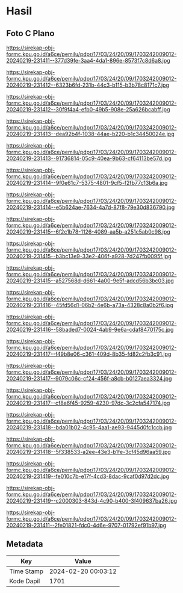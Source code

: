 # Hasil

## Foto C Plano

https://sirekap-obj-formc.kpu.go.id/a6ce/pemilu/pdpr/17/03/24/20/09/1703242009012-20240219-231411--377d39fe-3aa4-4da1-896e-8573f7c8d6a8.jpg

https://sirekap-obj-formc.kpu.go.id/a6ce/pemilu/pdpr/17/03/24/20/09/1703242009012-20240219-231412--6323b6fd-231b-44c3-b115-b3b78c8171c7.jpg

https://sirekap-obj-formc.kpu.go.id/a6ce/pemilu/pdpr/17/03/24/20/09/1703242009012-20240219-231412--30f9f4a4-efb0-49b5-908e-25a626bcabff.jpg

https://sirekap-obj-formc.kpu.go.id/a6ce/pemilu/pdpr/17/03/24/20/09/1703242009012-20240219-231413--dea92b4f-1038-44ae-b220-b1c34450024e.jpg

https://sirekap-obj-formc.kpu.go.id/a6ce/pemilu/pdpr/17/03/24/20/09/1703242009012-20240219-231413--91736814-05c9-40ea-9b63-cf64113be57d.jpg

https://sirekap-obj-formc.kpu.go.id/a6ce/pemilu/pdpr/17/03/24/20/09/1703242009012-20240219-231414--9f0e61c7-5375-4801-9cf5-f2fb77c13b6a.jpg

https://sirekap-obj-formc.kpu.go.id/a6ce/pemilu/pdpr/17/03/24/20/09/1703242009012-20240219-231414--e5b624ae-7634-4a7d-87f8-79e30d836790.jpg

https://sirekap-obj-formc.kpu.go.id/a6ce/pemilu/pdpr/17/03/24/20/09/1703242009012-20240219-231415--6f2c1b78-1126-4089-aa5b-a251c5ab0c98.jpg

https://sirekap-obj-formc.kpu.go.id/a6ce/pemilu/pdpr/17/03/24/20/09/1703242009012-20240219-231415--b3bc13e9-33e2-406f-a928-7d247fb0095f.jpg

https://sirekap-obj-formc.kpu.go.id/a6ce/pemilu/pdpr/17/03/24/20/09/1703242009012-20240219-231415--a527568d-d661-4a00-9e5f-adcd56b3bc03.jpg

https://sirekap-obj-formc.kpu.go.id/a6ce/pemilu/pdpr/17/03/24/20/09/1703242009012-20240219-231416--45fd56d1-06b2-4e6b-a73a-4328c8a0b2f6.jpg

https://sirekap-obj-formc.kpu.go.id/a6ce/pemilu/pdpr/17/03/24/20/09/1703242009012-20240219-231416--58baded7-0024-4ab9-9e6a-cdaf8470175c.jpg

https://sirekap-obj-formc.kpu.go.id/a6ce/pemilu/pdpr/17/03/24/20/09/1703242009012-20240219-231417--f49b8e06-c361-409d-8b35-fd82c2fb3c91.jpg

https://sirekap-obj-formc.kpu.go.id/a6ce/pemilu/pdpr/17/03/24/20/09/1703242009012-20240219-231417--9079c06c-cf24-456f-a8cb-b0127aea3324.jpg

https://sirekap-obj-formc.kpu.go.id/a6ce/pemilu/pdpr/17/03/24/20/09/1703242009012-20240219-231417--cf8a6f45-9259-4230-97dc-3c2cfa547174.jpg

https://sirekap-obj-formc.kpu.go.id/a6ce/pemilu/pdpr/17/03/24/20/09/1703242009012-20240219-231418--bda01b02-4c95-4aa1-ae93-9445d0fc1ccb.jpg

https://sirekap-obj-formc.kpu.go.id/a6ce/pemilu/pdpr/17/03/24/20/09/1703242009012-20240219-231418--5f338533-a2ee-43e3-b1fe-3cf45d96aa59.jpg

https://sirekap-obj-formc.kpu.go.id/a6ce/pemilu/pdpr/17/03/24/20/09/1703242009012-20240219-231419--fe010c7b-e17f-4cd3-8dac-9caf0d97d2dc.jpg

https://sirekap-obj-formc.kpu.go.id/a6ce/pemilu/pdpr/17/03/24/20/09/1703242009012-20240219-231419--c2000303-843d-4c90-b400-3f409637ba26.jpg

https://sirekap-obj-formc.kpu.go.id/a6ce/pemilu/pdpr/17/03/24/20/09/1703242009012-20240219-231411--2fe01821-fdc0-4d6e-9707-01792ef91b97.jpg


## Metadata

| Key        | Value               |
| ---------- | ------------------- |
| Time Stamp | 2024-02-20 00:03:12 |
| Kode Dapil | 1701                |



